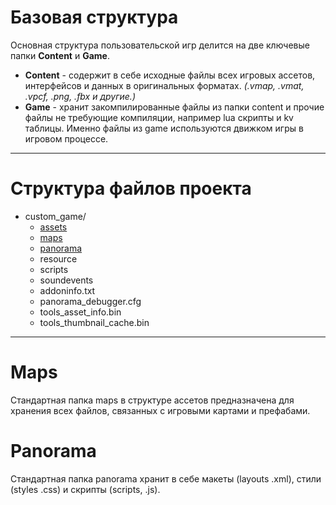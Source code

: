 # Базовая структура
Основная структура пользовательской игр делится на две ключевые папки **Сontent** и **Game**.
- **Content** - содержит в себе исходные файлы всех игровых ассетов, интерфейсов и данных в оригинальных форматах. *(.vmap, .vmat, .vpcf, .png, .fbx и другие.)*
- **Game** - хранит закомпилированные файлы из папки content и прочие файлы не требующие компиляции, например lua скрипты и kv таблицы. Именно файлы из game используются движком игры в игровом процессе.

--------

# Структура файлов проекта
- custom_game/
  - [assets](structure/assets.md#assets)
  - [maps](#maps)
  - [panorama](#panorama)
  - resource
  - scripts
  - soundevents
  - addoninfo.txt
  - panorama_debugger.cfg
  - tools_asset_info.bin
  - tools_thumbnail_cache.bin

--------

# Maps
Стандартная папка maps в структуре ассетов предназначена для хранения всех файлов, связанных с игровыми картами и префабами.

# Panorama
Стандартная папка panorama хранит в себе макеты (layouts .xml), стили (styles .css) и скрипты (scripts, .js).
